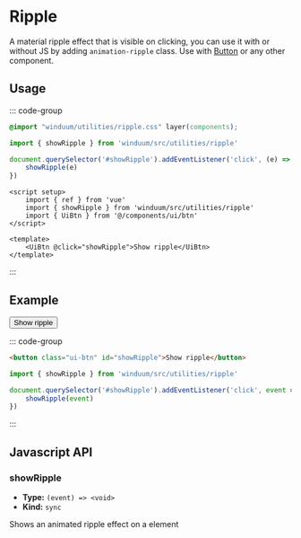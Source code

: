 # Ripple

A material ripple effect that is visible on clicking, you can use it with or without JS by adding `animation-ripple` class.
Use with [Button](/docs/ui/button) or any other component.

<ViewSourceGh href="https://github.com/winduum/winduum/blob/main/src/utilities/ripple" />

## Usage

::: code-group
```css
@import "winduum/utilities/ripple.css" layer(components);
```
```js
import { showRipple } from 'winduum/src/utilities/ripple'

document.querySelector('#showRipple').addEventListener('click', (e) => {
    showRipple(e)
})
```
```vue
<script setup>
    import { ref } from 'vue'
    import { showRipple } from 'winduum/src/utilities/ripple'
    import { UiBtn } from '@/components/ui/btn'
</script>

<template>
    <UiBtn @click="showRipple">Show ripple</UiBtn>
</template>
```
:::

## Example

<div class="iframe">
    <button class="ui-btn" id="showRipple">Show ripple</button>
</div>

::: code-group
```html
<button class="ui-btn" id="showRipple">Show ripple</button>
```
```js
import { showRipple } from 'winduum/src/utilities/ripple'

document.querySelector('#showRipple').addEventListener('click', event => {
    showRipple(event)
})
```
:::

## Javascript API

### showRipple

* **Type:** `(event) => <void>`
* **Kind:** `sync`

Shows an animated ripple effect on a element
